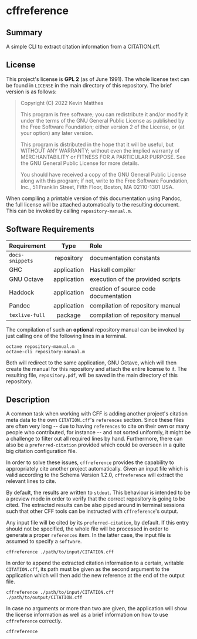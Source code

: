 <!------------------------------------------------------------------------------
--
-- Copyright (C) 2022 Kevin Matthes
--
-- This program is free software; you can redistribute it and/or modify
-- it under the terms of the GNU General Public License as published by
-- the Free Software Foundation; either version 2 of the License, or
-- (at your option) any later version.
--
-- This program is distributed in the hope that it will be useful,
-- but WITHOUT ANY WARRANTY; without even the implied warranty of
-- MERCHANTABILITY or FITNESS FOR A PARTICULAR PURPOSE.  See the
-- GNU General Public License for more details.
--
-- You should have received a copy of the GNU General Public License along
-- with this program; if not, write to the Free Software Foundation, Inc.,
-- 51 Franklin Street, Fifth Floor, Boston, MA 02110-1301 USA.
--
----
--
--  FILE
--      README.md
--
--  BRIEF
--      Important information regarding this project.
--
--  AUTHOR
--      Kevin Matthes
--
--  COPYRIGHT
--      (C) 2022 Kevin Matthes.
--      This file is licensed GPL 2 as of June 1991.
--
--  DATE
--      2022
--
--  NOTE
--      See `LICENSE' for full license.
--
------------------------------------------------------------------------------->

# cffreference

## Summary

A simple CLI to extract citation information from a CITATION.cff.

## License

This project's license is **GPL 2** (as of June 1991).  The whole license text
can be found in `LICENSE` in the main directory of this repository.  The brief
version is as follows:

> Copyright (C) 2022 Kevin Matthes
>
> This program is free software; you can redistribute it and/or modify
> it under the terms of the GNU General Public License as published by
> the Free Software Foundation; either version 2 of the License, or
> (at your option) any later version.
>
> This program is distributed in the hope that it will be useful,
> but WITHOUT ANY WARRANTY; without even the implied warranty of
> MERCHANTABILITY or FITNESS FOR A PARTICULAR PURPOSE.  See the
> GNU General Public License for more details.
>
> You should have received a copy of the GNU General Public License along
> with this program; if not, write to the Free Software Foundation, Inc.,
> 51 Franklin Street, Fifth Floor, Boston, MA 02110-1301 USA.

When compiling a printable version of this documentation using Pandoc, the full
license will be attached automatically to the resulting document.  This can be
invoked by calling `repository-manual.m`.

## Software Requirements

| Requirement       | Type          | Role                                  |
|:------------------|:-------------:|:--------------------------------------|
| `docs-snippets`   | repository    | documentation constants               |
| GHC               | application   | Haskell compiler                      |
| GNU Octave        | application   | execution of the provided scripts     |
| Haddock           | application   | creation of source code documentation |
| Pandoc            | application   | compilation of repository manual      |
| `texlive-full`    | package       | compilation of repository manual      |

The compilation of such an **optional** repository manual can be invoked by just
calling one of the following lines in a terminal.

```
octave repository-manual.m
octave-cli repository-manual.m
```

Both will redirect to the same application, GNU Octave, which will then create
the manual for this repository and attach the entire license to it.  The
resulting file, `repository.pdf`, will be saved in the main directory of this
repository.

## Description

A common task when working with CFF is adding another project's citation meta
data to the own `CITATION.cff`'s `references` section.  Since these files are
often very long -- due to having `references` to cite on their own or many
people who contributed, for instance -- and not sorted uniformly, it might be
a challenge to filter out all required lines by hand.  Furthermore, there can
also be a `preferred-citation` provided which could be overseen in a quite big
citation configuration file.

In order to solve these issues, `cffreference` provides the capability to
appropriately cite another project automatically.  Given an input file which is
valid according to the Schema Version 1.2.0, `cffreference` will extract the
relevant lines to cite.

By default, the results are written to `stdout`.  This behaviour is intended to
be a preview mode in order to verify that the correct repository is going to be
cited.  The extracted results can be also piped around in terminal sessions such
that other CFF tools can be instructed with `cffreference`'s output.

Any input file will be cited by its `preferred-citation`, by default.  If this
entry should not be specified, the whole file will be processed in order to
generate a proper `references` item.  In the latter case, the input file is
assumed to specify a `software`.

```
cffreference ./path/to/input/CITATION.cff
```

In order to append the extracted citation information to a certain, writable
`CITATION.cff`, its path must be given as the second argument to the application
which will then add the new reference at the end of the output file.

```
cffreference ./path/to/input/CITATION.cff ./path/to/output/CITATION.cff
```

In case no arguments or more than two are given, the application will show the
license information as well as a brief information on how to use `cffreference`
correctly.

```
cffreference
```
<!----------------------------------------------------------------------------->
